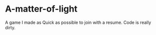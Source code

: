 A-matter-of-light
=================
A game I made as Quick as possible to join with a resume.
Code is really dirty.
